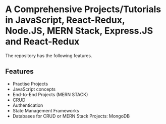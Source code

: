 # A Comprehensive Projects/Tutorials in JavaScript, React-Redux, Node.JS, MERN Stack, Express.JS and React-Redux
The repository has the following features.

## Features

- Practise Projects
- JavaScript concepts
- End-to-End Projects (MERN STACK)
- CRUD
- Authentication
- State Management Frameworks
- Databases for CRUD or MERN Stack Projects: MongoDB